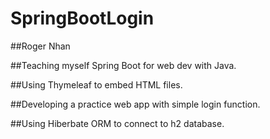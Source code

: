 # SpringBootLogin

##Roger Nhan


##Teaching myself Spring Boot for web dev with Java.

##Using Thymeleaf to embed HTML files. 

##Developing a practice web app with simple login function. 

##Using Hiberbate ORM to connect to h2 database. 
